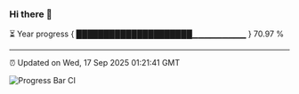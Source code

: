 ### Hi there 👋

⏳ Year progress { █████████████████████▁▁▁▁▁▁▁▁▁ } 70.97 %

---

⏰ Updated on Wed, 17 Sep 2025 01:21:41 GMT

![Progress Bar CI](https://github.com/liununu/liununu/workflows/Progress%20Bar%20CI/badge.svg)
